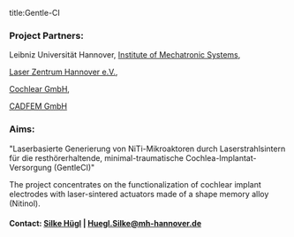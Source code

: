 title:Gentle-CI


### Project Partners: 
	
Leibniz Universität Hannover, [Institute of Mechatronic Systems](http://www.imes.uni-hannover.de/institut.html?&L=1 "Institute of Mechatronic Systems"),
	
[Laser Zentrum Hannover e.V.](http://www.lzh.de/en "LZH"),
	
[Cochlear GmbH](http://www.cochlear.com "Cochlear GmbH"),
	
[CADFEM GmbH](http://www.cadfem.de/ "CADFEM GmbH")
	
### Aims:

"Laserbasierte Generierung von NiTi-Mikroaktoren durch Laserstrahlsintern für die resthörerhaltende, minimal-traumatische Cochlea-Implantat-Versorgung (GentleCI)"
	
The project concentrates on the functionalization of cochlear implant electrodes with laser-sintered actuators made of a shape memory alloy (Nitinol).
	
#### Contact: [Silke Hügl](http://www.vianna.de/01_workgroups/majdani/staff/silke.html) | Huegl.Silke@mh-hannover.de
